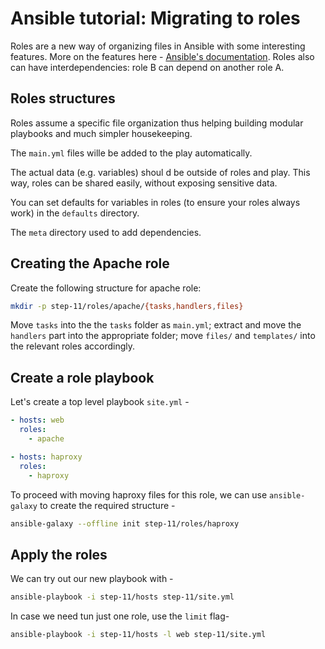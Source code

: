 # Ansible tutorial: Migrating to roles

Roles are a new way of organizing files in Ansible with some interesting
features. More on the features here - [Ansible's documentation](https://docs.ansible.com/ansible/latest/user_guide/playbooks_reuse_roles.html).
Roles also can have interdependencies: role B can depend on another role A.

## Roles structures

Roles assume a specific file organization thus helping building modular playbooks
and much simpler housekeeping.

The `main.yml` files wille be added to the play automatically.

The actual data (e.g. variables) shoul d be outside of roles and play.
This way, roles can be shared easily, without exposing sensitive data.

You can set defaults for variables in roles (to ensure your roles always work)
in the `defaults` directory.

The `meta` directory used to add dependencies.

## Creating the Apache role

Create the following structure for apache role:

```bash
mkdir -p step-11/roles/apache/{tasks,handlers,files}
```

Move `tasks` into the the `tasks` folder as `main.yml`;
extract and move the `handlers` part into the appropriate folder;
move `files/` and `templates/` into the relevant roles accordingly.

## Create a role playbook

Let's create a top level playbook `site.yml` - 

```yaml
- hosts: web
  roles:
    - apache

- hosts: haproxy
  roles:
    - haproxy
```

To proceed with moving haproxy files for this role,
we can use `ansible-galaxy` to create the required structure - 

```bash
ansible-galaxy --offline init step-11/roles/haproxy
```

## Apply the roles

We can try out our new playbook with - 

```bash
ansible-playbook -i step-11/hosts step-11/site.yml
```

In case we need tun just one role, use the `limit` flag-

```bash
ansible-playbook -i step-11/hosts -l web step-11/site.yml
```